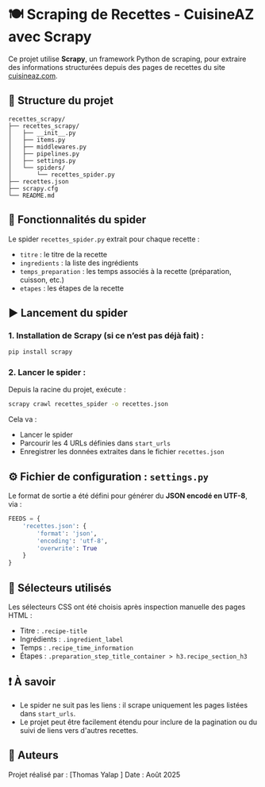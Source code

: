 # 🍽️ Scraping de Recettes - CuisineAZ avec Scrapy

Ce projet utilise **Scrapy**, un framework Python de scraping, pour extraire des informations structurées depuis des pages de recettes du site [cuisineaz.com](https://www.cuisineaz.com).

## 📁 Structure du projet

```
recettes_scrapy/
├── recettes_scrapy/
│   ├── __init__.py
│   ├── items.py
│   ├── middlewares.py
│   ├── pipelines.py
│   ├── settings.py
│   └── spiders/
│       └── recettes_spider.py
├── recettes.json
├── scrapy.cfg
└── README.md
```

## 🧠 Fonctionnalités du spider

Le spider `recettes_spider.py` extrait pour chaque recette :
- `titre` : le titre de la recette
- `ingredients` : la liste des ingrédients
- `temps_preparation` : les temps associés à la recette (préparation, cuisson, etc.)
- `etapes` : les étapes de la recette

## ▶️ Lancement du spider

### 1. Installation de Scrapy (si ce n’est pas déjà fait) :
```bash
pip install scrapy
```

### 2. Lancer le spider :
Depuis la racine du projet, exécute :
```bash
scrapy crawl recettes_spider -o recettes.json
```

Cela va :
- Lancer le spider
- Parcourir les 4 URLs définies dans `start_urls`
- Enregistrer les données extraites dans le fichier `recettes.json`

## ⚙️ Fichier de configuration : `settings.py`

Le format de sortie a été défini pour générer du **JSON encodé en UTF-8**, via :

```python
FEEDS = {
    'recettes.json': {
        'format': 'json',
        'encoding': 'utf-8',
        'overwrite': True
    }
}
```

## 📌 Sélecteurs utilisés

Les sélecteurs CSS ont été choisis après inspection manuelle des pages HTML :
- Titre : `.recipe-title`
- Ingrédients : `.ingredient_label`
- Temps : `.recipe_time_information`
- Étapes : `.preparation_step_title_container > h3.recipe_section_h3`

## ❗ À savoir

- Le spider ne suit pas les liens : il scrape uniquement les pages listées dans `start_urls`.
- Le projet peut être facilement étendu pour inclure de la pagination ou du suivi de liens vers d'autres recettes.

## 📄 Auteurs

Projet réalisé par : [Thomas Yalap ]
Date : Août 2025
